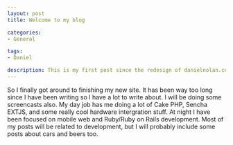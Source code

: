 ```yaml
---
layout: post
title: Welcome to my blog

categories: 
- General

tags:
- Daniel

description: This is my first post since the redesign of danielnolan.com
---
```


So I finally got around to finishing my new site. It has been way too long since I have been writing so I have a lot to write about. I will be doing some screencasts also. My day job has me doing a lot of Cake PHP, Sencha EXTJS, and some really cool hardware intergration stuff. At night I have been focused on mobile web and Ruby/Ruby on Rails development. Most of my posts will be related to development, but I will probably include some posts about cars and beers too. 